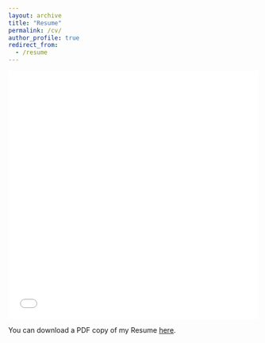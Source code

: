 ```yaml
---
layout: archive
title: "Resume"
permalink: /cv/
author_profile: true
redirect_from:
  - /resume
---
```


<iframe src="/files/pdf/Thomas_Resume_1.pdf" width="100%" height="500" frameborder="no" border="0" marginwidth="0" marginheight="0"></iframe>

You can download a PDF copy of my Resume [here](/files/pdf/Thomas_Resume_1.pdf). 

